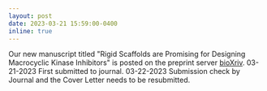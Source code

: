```yaml
---
layout: post
date: 2023-03-21 15:59:00-0400
inline: true
---
```


Our new manuscript titled "Rigid Scaffolds are Promising for Designing Macrocyclic Kinase Inhibitors" is posted on the preprint server [bioXriv](https://www.biorxiv.org/content/10.1101/2023.03.17.533119v1).
03-21-2023 First submitted to journal.
03-22-2023 Submission check by Journal and the Cover Letter needs to be resubmitted.
